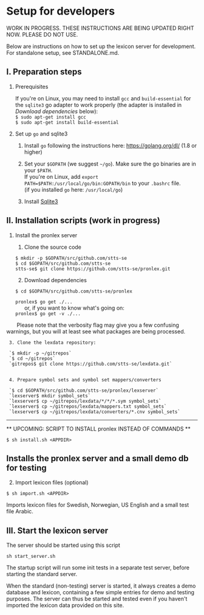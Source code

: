 # Setup for developers

WORK IN PROGRESS. THESE INSTRUCTIONS ARE BEING UPDATED RIGHT NOW. PLEASE DO NOT USE.


Below are instructions on how to set up the lexicon server for development. For standalone setup, see STANDALONE.md.

## I. Preparation steps

1. Prerequisites

     If you're on Linux, you may need to install `gcc` and `build-essential` for the `sqlite3` go adapter to work properly (the adapter is installed in _Download dependencies_ below):   
     `$ sudo apt-get install gcc`   
     `$ sudo apt-get install build-essential`

2. Set up `go` and sqlite3

     1. Install `go` following the instructions here: https://golang.org/dl/ (1.8 or higher)

     2. Set your `$GOPATH` (we suggest `~/go`). Make sure the go binaries are in your `$PATH`.  
        If you're on Linux, add `export PATH=$PATH:/usr/local/go/bin:GOPATH/bin` to your `.bashrc` file.  
        (if you installed `go` here: `/usr/local/go`)

     3. Install [Sqlite3](https://www.sqlite.org/)

## II. Installation scripts (work in progress)

1. Install the pronlex server

   1. Clone the source code

    `$ mkdir -p $GOPATH/src/github.com/stts-se`  
    `$ cd $GOPATH/src/github.com/stts-se`  
    `stts-se$ git clone https://github.com/stts-se/pronlex.git`  

    2. Download dependencies
    
    `$ cd $GOPATH/src/github.com/stts-se/pronlex`   

    `pronlex$ go get ./...`   
      &nbsp;&nbsp;&nbsp;&nbsp;&nbsp;  or, if you want to know what's going on:    
    `pronlex$ go get -v ./...`

  &nbsp;&nbsp;&nbsp;&nbsp;&nbsp;&nbsp;  Please note that the verbosity flag may give you a few confusing warnings, but you will at least see what packages are being processed.

     3. Clone the lexdata repository:
    
     `$ mkdir -p ~/gitrepos`  
     `$ cd ~/gitrepos`  
     `gitrepos$ git clone https://github.com/stts-se/lexdata.git`


     4. Prepare symbol sets and symbol set mappers/converters
    
     `$ cd $GOPATH/src/github.com/stts-se/pronlex/lexserver`
     `lexserver$ mkdir symbol_sets`  
     `lexserver$ cp ~/gitrepos/lexdata/*/*/*.sym symbol_sets`   
     `lexserver$ cp ~/gitrepos/lexdata/mappers.txt symbol_sets`  
     `lexserver$ cp ~/gitrepos/lexdata/converters/*.cnv symbol_sets`  

---
** UPCOMING: SCRIPT TO INSTALL pronlex INSTEAD OF COMMANDS **

`$ sh install.sh <APPDIR>`

   Installs the pronlex server and a small demo db for testing
---


2. Import lexicon files (optional)

`$ sh import.sh <APPDIR>`   

Imports lexicon files for Swedish, Norwegian, US English and a small test file Arabic.


## III. Start the lexicon server
The server should be started using this script

`sh start_server.sh`

The startup script will run some init tests in a separate test server, before starting the standard server.

When the standard (non-testing) server is started, it always creates a demo database and lexicon, containing a few simple entries for demo and testing purposes. The server can thus be started and tested even if you haven't imported the lexicon data provided on this site.

